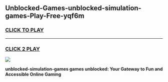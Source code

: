 
## Unblocked-Games-unblocked-simulation-games-Play-Free-yqf6m
<h3>
<a href="https://premium76.site?title=unblocked-simulation-games&ref=23A">CLICK TO PLAY</a></h3>
<hr>

<h3>
<a href="https://premium76.site?title=unblocked-simulation-games&ref=23A">CLICK 2 PLAY</a>
  
</h3>

<a href="https://premium76.site?title=unblocked-simulation-games&ref=23A"><img src="https://clearcache.store/games.png"></a>


**unblocked-simulation-games games unblocked: Your Gateway to Fun and Accessible Online Gaming**
